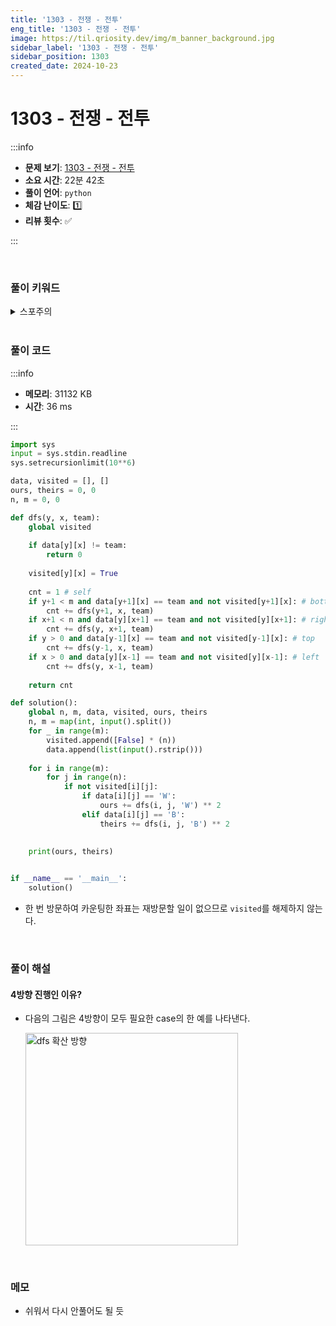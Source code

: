 ```yaml
---
title: '1303 - 전쟁 - 전투'
eng_title: '1303 - 전쟁 - 전투'
image: https://til.qriosity.dev/img/m_banner_background.jpg
sidebar_label: '1303 - 전쟁 - 전투'
sidebar_position: 1303
created_date: 2024-10-23
---
```


# 1303 - 전쟁 - 전투

:::info

- **문제 보기**: [1303 - 전쟁 - 전투](https://www.acmicpc.net/problem/1303)
- **소요 시간**: 22분 42초
- **풀이 언어**: `python`
- **체감 난이도**: 1️⃣
- **리뷰 횟수**: ✅

:::

<br />

### 풀이 키워드

<details>
<summary>스포주의</summary>

`DFS`

</details>

<br />

### 풀이 코드

:::info

- **메모리**: 31132 KB
- **시간**: 36 ms

:::

```python showLineNumbers
import sys
input = sys.stdin.readline
sys.setrecursionlimit(10**6)

data, visited = [], []
ours, theirs = 0, 0
n, m = 0, 0

def dfs(y, x, team):
    global visited
    
    if data[y][x] != team:
        return 0
    
    visited[y][x] = True
    
    cnt = 1 # self
    if y+1 < m and data[y+1][x] == team and not visited[y+1][x]: # bottom
        cnt += dfs(y+1, x, team)
    if x+1 < n and data[y][x+1] == team and not visited[y][x+1]: # right
        cnt += dfs(y, x+1, team)
    if y > 0 and data[y-1][x] == team and not visited[y-1][x]: # top
        cnt += dfs(y-1, x, team)
    if x > 0 and data[y][x-1] == team and not visited[y][x-1]: # left
        cnt += dfs(y, x-1, team)
    
    return cnt

def solution():
    global n, m, data, visited, ours, theirs
    n, m = map(int, input().split())
    for _ in range(m):
        visited.append([False] * (n))
        data.append(list(input().rstrip()))
        
    for i in range(m):
        for j in range(n):
            if not visited[i][j]:
                if data[i][j] == 'W':
                    ours += dfs(i, j, 'W') ** 2
                elif data[i][j] == 'B':
                    theirs += dfs(i, j, 'B') ** 2
                
    
    print(ours, theirs)


if __name__ == '__main__':
    solution()
```

- 한 번 방문하여 카운팅한 좌표는 재방문할 일이 없으므로 `visited`를 해제하지 않는다.

<br />

### 풀이 해설

#### 4방향 진행인 이유?
- 다음의 그림은 4방향이 모두 필요한 case의 한 예를 나타낸다.

    <img width="340" alt="dfs 확산 방향" src="https://github.com/user-attachments/assets/4e13241c-9361-4de4-9567-e6a83c92eb72" />

<br />

### 메모

- 쉬워서 다시 안풀어도 될 듯